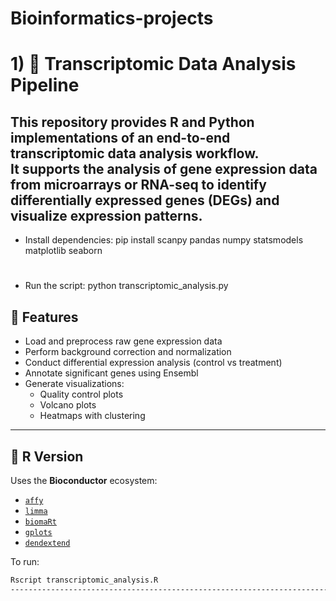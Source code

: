 # Bioinformatics-projects

# 1) 🧬 Transcriptomic Data Analysis Pipeline

This repository provides **R and Python implementations** of an end-to-end transcriptomic data analysis workflow.  
It supports the analysis of gene expression data from microarrays or RNA-seq to identify **differentially expressed genes (DEGs)** and visualize expression patterns.
---

- Install dependencies:  pip install scanpy pandas numpy statsmodels matplotlib seaborn
#
- Run the script:  python transcriptomic_analysis.py

## 🚀 Features
- Load and preprocess raw gene expression data  
- Perform background correction and normalization  
- Conduct differential expression analysis (control vs treatment)  
- Annotate significant genes using Ensembl  
- Generate visualizations:
  - Quality control plots  
  - Volcano plots  
  - Heatmaps with clustering  
---
## 🧠 R Version
Uses the **Bioconductor** ecosystem:
- [`affy`](https://bioconductor.org/packages/affy/)
- [`limma`](https://bioconductor.org/packages/limma/)
- [`biomaRt`](https://bioconductor.org/packages/biomaRt/)
- [`gplots`](https://cran.r-project.org/package=gplots`)
- [`dendextend`](https://cran.r-project.org/package=dendextend`)

To run:
```bash
Rscript transcriptomic_analysis.R
------------------------------------------------------------------------------------------------------------------------------------------------
